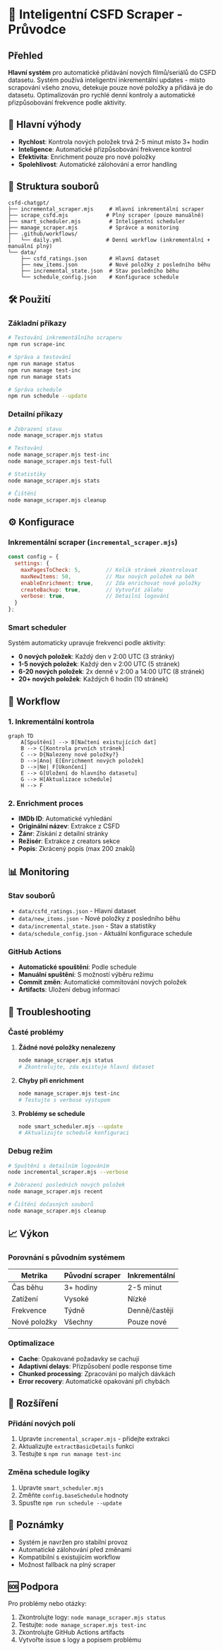 # 🚀 Inteligentní CSFD Scraper - Průvodce

## Přehled

**Hlavní systém** pro automatické přidávání nových filmů/seriálů do CSFD datasetu. Systém používá inteligentní inkrementální updates - místo scrapování všeho znovu, detekuje pouze nové položky a přidává je do datasetu. Optimalizován pro rychlé denní kontroly a automatické přizpůsobování frekvence podle aktivity.

## 🎯 Hlavní výhody

- **Rychlost**: Kontrola nových položek trvá 2-5 minut místo 3+ hodin
- **Inteligence**: Automatické přizpůsobování frekvence kontrol
- **Efektivita**: Enrichment pouze pro nové položky
- **Spolehlivost**: Automatické zálohování a error handling

## 📁 Struktura souborů

```
csfd-chatgpt/
├── incremental_scraper.mjs     # Hlavní inkrementální scraper
├── scrape_csfd.mjs            # Plný scraper (pouze manuálně)
├── smart_scheduler.mjs         # Inteligentní scheduler
├── manage_scraper.mjs          # Správce a monitoring
├── .github/workflows/
│   └── daily.yml              # Denní workflow (inkrementální + manuální plný)
└── data/
    ├── csfd_ratings.json       # Hlavní dataset
    ├── new_items.json          # Nové položky z posledního běhu
    ├── incremental_state.json  # Stav posledního běhu
    └── schedule_config.json    # Konfigurace schedule
```

## 🛠️ Použití

### Základní příkazy

```bash
# Testování inkrementálního scraperu
npm run scrape-inc

# Správa a testování
npm run manage status
npm run manage test-inc
npm run manage stats

# Správa schedule
npm run schedule --update
```

### Detailní příkazy

```bash
# Zobrazení stavu
node manage_scraper.mjs status

# Testování
node manage_scraper.mjs test-inc
node manage_scraper.mjs test-full

# Statistiky
node manage_scraper.mjs stats

# Čištění
node manage_scraper.mjs cleanup
```

## ⚙️ Konfigurace

### Inkrementální scraper (`incremental_scraper.mjs`)

```javascript
const config = {
  settings: {
    maxPagesToCheck: 5,        // Kolik stránek zkontrolovat
    maxNewItems: 50,           // Max nových položek na běh
    enableEnrichment: true,    // Zda enrichovat nové položky
    createBackup: true,        // Vytvořit zálohu
    verbose: true,             // Detailní logování
  }
};
```

### Smart scheduler

Systém automaticky upravuje frekvenci podle aktivity:

- **0 nových položek**: Každý den v 2:00 UTC (3 stránky)
- **1-5 nových položek**: Každý den v 2:00 UTC (5 stránek)
- **6-20 nových položek**: 2x denně v 2:00 a 14:00 UTC (8 stránek)
- **20+ nových položek**: Každých 6 hodin (10 stránek)

## 🔄 Workflow

### 1. Inkrementální kontrola
```mermaid
graph TD
    A[Spuštění] --> B[Načtení existujících dat]
    B --> C[Kontrola prvních stránek]
    C --> D{Nalezeny nové položky?}
    D -->|Ano| E[Enrichment nových položek]
    D -->|Ne| F[Ukončení]
    E --> G[Uložení do hlavního datasetu]
    G --> H[Aktualizace schedule]
    H --> F
```

### 2. Enrichment proces
- **IMDb ID**: Automatické vyhledání
- **Originální název**: Extrakce z CSFD
- **Žánr**: Získání z detailní stránky
- **Režisér**: Extrakce z creators sekce
- **Popis**: Zkrácený popis (max 200 znaků)

## 📊 Monitoring

### Stav souborů
- `data/csfd_ratings.json` - Hlavní dataset
- `data/new_items.json` - Nové položky z posledního běhu
- `data/incremental_state.json` - Stav a statistiky
- `data/schedule_config.json` - Aktuální konfigurace schedule

### GitHub Actions
- **Automatické spouštění**: Podle schedule
- **Manuální spuštění**: S možností výběru režimu
- **Commit změn**: Automatické commitování nových položek
- **Artifacts**: Uložení debug informací

## 🚨 Troubleshooting

### Časté problémy

1. **Žádné nové položky nenalezeny**
   ```bash
   node manage_scraper.mjs status
   # Zkontrolujte, zda existuje hlavní dataset
   ```

2. **Chyby při enrichment**
   ```bash
   node manage_scraper.mjs test-inc
   # Testujte s verbose výstupem
   ```

3. **Problémy se schedule**
   ```bash
   node smart_scheduler.mjs --update
   # Aktualizujte schedule konfiguraci
   ```

### Debug režim

```bash
# Spuštění s detailním logováním
node incremental_scraper.mjs --verbose

# Zobrazení posledních nových položek
node manage_scraper.mjs recent

# Čištění dočasných souborů
node manage_scraper.mjs cleanup
```

## 📈 Výkon

### Porovnání s původním systémem

| Metrika | Původní scraper | Inkrementální |
|---------|----------------|---------------|
| Čas běhu | 3+ hodiny | 2-5 minut |
| Zatížení | Vysoké | Nízké |
| Frekvence | Týdně | Denně/častěji |
| Nové položky | Všechny | Pouze nové |

### Optimalizace

- **Cache**: Opakované požadavky se cachují
- **Adaptivní delays**: Přizpůsobení podle response time
- **Chunked processing**: Zpracování po malých dávkách
- **Error recovery**: Automatické opakování při chybách

## 🔧 Rozšíření

### Přidání nových polí

1. Upravte `incremental_scraper.mjs` - přidejte extrakci
2. Aktualizujte `extractBasicDetails` funkci
3. Testujte s `npm run manage test-inc`

### Změna schedule logiky

1. Upravte `smart_scheduler.mjs`
2. Změňte `config.baseSchedule` hodnoty
3. Spusťte `npm run schedule --update`

## 📝 Poznámky

- Systém je navržen pro stabilní provoz
- Automatické zálohování před změnami
- Kompatibilní s existujícím workflow
- Možnost fallback na plný scraper

## 🆘 Podpora

Pro problémy nebo otázky:
1. Zkontrolujte logy: `node manage_scraper.mjs status`
2. Testujte: `node manage_scraper.mjs test-inc`
3. Zkontrolujte GitHub Actions artifacts
4. Vytvořte issue s logy a popisem problému
